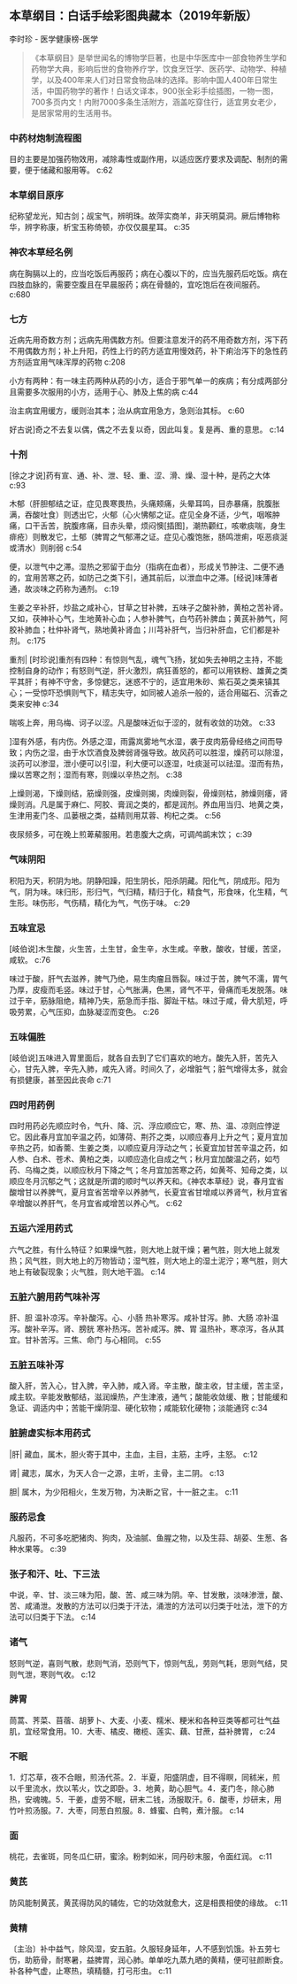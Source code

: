 ## 本草纲目：白话手绘彩图典藏本（2019年新版）

李时珍  -  医学健康榜-医学

> 《本草纲目》是举世闻名的博物学巨著，也是中华医库中一部食物养生学和药物学大典，影响后世的食物养疗学，饮食烹饪学、医药学、动物学、种植学，以及400年来人们对日常食物品味的选择。影响中国人400年日常生活，中国药物学的著作！白话文译本，900张全彩手绘插图，一物一图，700多页内文！内附7000多条生活附方，涵盖吃穿住行，适宜男女老少，是居家常用的生活用书。

### 中药材炮制流程图

目的主要是加强药物效用，减除毒性或副作用，以适应医疗要求及调配、制剂的需要，便于储藏和服用等。 c:62

### 本草纲目原序

纪称望龙光，知古剑；觇宝气，辨明珠。故萍实商羊，非天明莫洞。厥后博物称华，辨字称康，析宝玉称倚顿，亦仅仅晨星耳。 c:35

### 神农本草经名例

病在胸膈以上的，应当吃饭后再服药；病在心腹以下的，应当先服药后吃饭。病在四肢血脉的，需要空腹且在早晨服药；病在骨髓的，宜吃饱后在夜间服药。 c:680

### 七方

近病先用奇数方剂；远病先用偶数方剂。但要注意发汗的药不用奇数方剂，泻下药不用偶数方剂；补上升阳，药性上行的药方适宜用慢效药，补下痢治泻下的急性药方剂适宜用气味浑厚的药物 c:208

小方有两种：有一味主药两种从药的小方，适合于邪气单一的疾病；有分成两部分且需要多次服用的小方，适用于心、肺及上焦的病 c:44

治主病宜用缓方，缓则治其本；治从病宜用急方，急则治其标。 c:60

好古说]奇之不去复以偶，偶之不去复以奇，因此叫复。复是再、重的意思。 c:14

### 十剂

[徐之才说]药有宣、通、补、泄、轻、重、涩、滑、燥、湿十种，是药之大体 c:93

木郁（肝胆郁结之证，症见畏寒畏热，头痛颊痛，头晕耳鸣，目赤暴痛，脘腹胀满，吞酸吐食）则透出它，火郁（心火怫郁之证。症见全身不适，少气，咽喉肿痛，口干舌苦，脘腹疼痛，目赤头晕，烦闷懊[插图]，潮热颧红，咳嗽痰喘，身生痱疮）则散发它，土郁（脾胃之气郁滞之证。症见心腹饱胀，肠鸣泄痢，呕恶痰涎或清水）则削弱 c:54

便，以泄气中之滞。湿热之邪留于血分（指病在血者），形成关节肿注、二便不通的，宜用苦寒之药，如防己之类下引，通其前后，以泄血中之滞。[经说]味薄者通，故淡味之药称为通剂。 c:19

生姜之辛补肝，炒盐之咸补心，甘草之甘补脾，五味子之酸补肺，黄柏之苦补肾。又如，茯神补心气，生地黄补心血；人参补脾气，白芍药补脾血；黄芪补肺气，阿胶补肺血；杜仲补肾气，熟地黄补肾血；川芎补肝气，当归补肝血，它们都是补剂。 c:175

重剂| [时珍说]重剂有四种：有惊则气乱，魂气飞扬，犹如失去神明之主持，不能控制自身的动作；有怒则气逆，肝火激烈，病狂善怒的，都可以用铁粉、雄黄之类平其肝；有神不守舍，多惊健忘，迷惑不宁的，适宜用朱砂、紫石英之类来镇其心；一受惊吓恐惧则气下，精志失守，如同被人追杀一般的，适合用磁石、沉香之类来安神 c:34

喘咳上奔，用乌梅、诃子以涩。凡是酸味近似于涩的，就有收敛的功效。 c:33

]湿有外感，有内伤。外感之湿，雨露岚雾地气水湿，袭于皮肉筋骨经络之间而导致；内伤之湿，由于水饮酒食及脾弱肾强导致。故风药可以胜湿，燥药可以除湿，淡药可以渗湿，泄小便可以引湿，利大便可以逐湿，吐痰涎可以祛湿。湿而有热，燥以苦寒之剂；湿而有寒，则燥以辛热之剂。 c:38

上燥则渴，下燥则结，筋燥则强，皮燥则揭，肉燥则裂，骨燥则枯，肺燥则痿，肾燥则消。凡是属于麻仁、阿胶、膏润之类的，都是润剂。养血用当归、地黄之类，生津用麦门冬、瓜蒌根之类，益精则用苁蓉、枸杞之类。 c:56

夜尿频多，可在晚上煎萆薢服用。若患腹大之病，可调鸬鹚末饮； c:39

### 气味阴阳

积阳为天，积阴为地。阴静阳躁，阳生阴长，阳杀阴藏。阳化气，阴成形。阳为气，阴为味。味归形，形归气，气归精，精归于化，精食气，形食味，化生精，气生形。味伤形，气伤精，精化为气，气伤于味。 c:29

### 五味宜忌

[岐伯说]木生酸，火生苦，土生甘，金生辛，水生咸。辛散，酸收，甘缓，苦坚，咸软。 c:76

味过于酸，肝气去滋养，脾气乃绝，易生肉瘤且唇裂。味过于苦，脾气不濡，胃气乃厚，皮瘦而毛竖。味过于甘，心气胀满，色黑，肾气不平，骨痛而毛发脱落。味过于辛，筋脉阻绝，精神乃失，筋急而手指、脚趾干枯。味过于咸，骨大肌短，呼吸劳累，心气压抑，血脉凝涩而变色。 c:26

### 五味偏胜

[岐伯说]五味进入胃里面后，就各自去到了它们喜欢的地方。酸先入肝，苦先入心，甘先入脾，辛先入肺，咸先入肾。时间久了，必增脏气；脏气增得太多，就会有损健康，甚至因此丧命 c:71

### 四时用药例

四时用药必先顺应时令，气升、降、沉、浮应顺应它，寒、热、温、凉则应悖逆它。因此春月宜加辛温之药，如薄荷、荆芥之类，以顺应春月上升之气；夏月宜加辛热之药，如香薷、生姜之类，以顺应夏月浮动之气；长夏宜加甘苦辛温之药，如人参、白术、苍术、黄柏之类，以顺应造化自成之气；秋月宜加酸温之药，如芍药、乌梅之类，以顺应秋月下降之气；冬月宜加苦寒之药，如黄芩、知母之类，以顺应冬月沉郁之气；这就是所谓的顺时气以养天和。《神农本草经》说，春月宜省酸增甘以养脾气，夏月宜省苦增辛以养肺气，长夏宜省甘增咸以养肾气，秋月宜省辛增酸以养肝气，冬月宜省咸增苦以养心气。 c:62

### 五运六淫用药式

六气之胜，有什么特征？如果燥气胜，则大地上就干燥；暑气胜，则大地上就发热；风气胜，则大地上的万物皆动；湿气胜，则大地上的湿土泥泞；寒气胜，则大地上有破裂现象；火气胜，则大地干涸。 c:14

### 五脏六腑用药气味补泻

肝、胆 温补凉泻。辛补酸泻。心、小肠 热补寒泻。咸补甘泻。肺、大肠 凉补温泻。酸补辛泻。肾、膀胱 寒补热泻。苦补咸泻。脾、胃 温热补，寒凉泻，各从其宜。甘补苦泻。三焦、命门 与心相同。 c:55

### 五脏五味补泻

酸入肝，苦入心，甘入脾，辛入肺，咸入肾。辛主散，酸主收，甘主缓，苦主坚，咸主软。辛能发散郁结，滋润燥热，产生津液，通气；酸能收敛缓、散；甘能缓和急证、调适内中；苦能干燥阴湿、硬化软物；咸能软化硬物；淡能通窍 c:34

### 脏腑虚实标本用药式

|肝| 藏血，属木，胆火寄于其中，主血，主目，主筋，主呼，主怒。 c:12

肾| 藏志，属水，为天人合一之源，主听，主骨，主二阴。 c:13

胆| 属木，为少阳相火，生发万物，为决断之官，十一脏之主。 c:11

### 服药忌食

凡服药，不可多吃肥猪肉、狗肉，及油腻、鱼腥之物，以及生蒜、胡荽、生葱、各种水果等。 c:39

### 张子和汗、吐、下三法

中说，辛、甘、淡三味为阳，酸、苦、咸三味为阴。辛、甘发散，淡味渗泄，酸、苦、咸涌泄。发散的方法可以归类于汗法，涌泄的方法可以归类于吐法，泄下的方法可以归类于下法。 c:14

### 诸气

怒则气逆，喜则气散，悲则气消，恐则气下，惊则气乱，劳则气耗，思则气结，炅则气泄，寒则气收。 c:12

### 脾胃

茼蒿、荠菜、苜蓿、胡萝卜、大麦、小麦、糯米、粳米和各种豆类等都可壮气益肌，宜经常食用。10．大枣、橘皮、橄榄、莲实、藕、甘蔗，益补脾胃， c:24

### 不眠

1．灯芯草，夜不合眼，煎汤代茶。2．半夏，阳盛阴虚，目不得瞑，同秫米，煎以千里流水，炊以苇火，饮之即卧。3．地黄，助心胆气。4．麦门冬，除心肺热，安魂魄。5．干姜，虚劳不眠，研末二钱，汤服取汗。6．酸枣，炒研末，用竹叶煎汤服。7．大枣，同葱白煎服。8．蜂蜜、白鸭，煮汁服。 c:14

### 面

桃花，去雀斑，同冬瓜仁研，蜜涂。粉刺如米，同丹砂末服，令面红润。 c:11

### 黄芪

防风能制黄芪，黄芪得防风的辅佐，它的功效就愈大，这是相畏相使的缘故。 c:11

### 黄精

〔主治〕补中益气，除风湿，安五脏。久服轻身延年，人不感到饥饿。补五劳七伤，助筋骨，耐寒暑，益脾胃，润心肺。单单吃九蒸九晒的黄精，便可驻颜断食。补各种气虚，止寒热，填精髓，打弓形虫。 c:11
